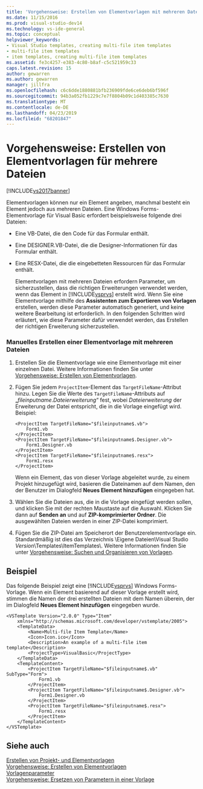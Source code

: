 ```yaml
---
title: 'Vorgehensweise: Erstellen von Elementvorlagen mit mehreren Dateien | Microsoft-Dokumentation'
ms.date: 11/15/2016
ms.prod: visual-studio-dev14
ms.technology: vs-ide-general
ms.topic: conceptual
helpviewer_keywords:
- Visual Studio templates, creating multi-file item templates
- multi-file item templates
- item templates, creating multi-file item templates
ms.assetid: fe3c4257-e383-4c80-b8af-c5c521959c33
caps.latest.revision: 15
author: gewarren
ms.author: gewarren
manager: jillfra
ms.openlocfilehash: c6c6dde1880881bfb236909fde6ce6deb6bf596f
ms.sourcegitcommit: 94b3a052fb1229c7e7f8804b09c1d403385c7630
ms.translationtype: MT
ms.contentlocale: de-DE
ms.lasthandoff: 04/23/2019
ms.locfileid: "68201847"
---
```

# <a name="how-to-create-multi-file-item-templates"></a>Vorgehensweise: Erstellen von Elementvorlagen für mehrere Dateien
[!INCLUDE[vs2017banner](../includes/vs2017banner.md)]

Elementvorlagen können nur ein Element angeben, manchmal besteht ein Element jedoch aus mehreren Dateien. Eine Windows Forms-Elementvorlage für Visual Basic erfordert beispielsweise folgende drei Dateien:  
  
- Eine VB-Datei, die den Code für das Formular enthält.  
  
- Eine DESIGNER.VB-Datei, die die Designer-Informationen für das Formular enthält.  
  
- Eine RESX-Datei, die die eingebetteten Ressourcen für das Formular enthält.  
  
  Elementvorlagen mit mehreren Dateien erfordern Parameter, um sicherzustellen, dass die richtigen Erweiterungen verwendet werden, wenn das Element in [!INCLUDE[vsprvs](../includes/vsprvs-md.md)] erstellt wird. Wenn Sie eine Elementvorlage mithilfe des **Assistenten zum Exportieren von Vorlagen** erstellen, werden diese Parameter automatisch generiert, und keine weitere Bearbeitung ist erforderlich. In den folgenden Schritten wird erläutert, wie diese Parameter dafür verwendet werden, das Erstellen der richtigen Erweiterung sicherzustellen.  
  
### <a name="to-manually-create-a-multi-file-item-template"></a>Manuelles Erstellen einer Elementvorlage mit mehreren Dateien  
  
1. Erstellen Sie die Elementvorlage wie eine Elementvorlage mit einer einzelnen Datei. Weitere Informationen finden Sie unter [Vorgehensweise: Erstellen von Elementvorlagen](../ide/how-to-create-item-templates.md).  
  
2. Fügen Sie jedem `ProjectItem`-Element das `TargetFileName`-Attribut hinzu. Legen Sie die Werte des `TargetFileName`-Attributs auf „$fileinputname$.*Dateierweiterung*“ fest, wobei *Dateierweiterung* der Erweiterung der Datei entspricht, die in die Vorlage eingefügt wird. Beispiel:  
  
    ```  
    <ProjectItem TargetFileName="$fileinputname$.vb">  
        Form1.vb  
    </ProjectItem>  
    <ProjectItem TargetFileName="$fileinputname$.Designer.vb">  
        Form1.Designer.vb  
    </ProjectItem>  
    <ProjectItem TargetFileName="$fileinputname$.resx">  
        Form1.resx  
    </ProjectItem>  
    ```  
  
     Wenn ein Element, das von dieser Vorlage abgeleitet wurde, zu einem Projekt hinzugefügt wird, basieren die Dateinamen auf dem Namen, den der Benutzer im Dialogfeld **Neues Element hinzufügen** eingegeben hat.  
  
3. Wählen Sie die Dateien aus, die in die Vorlage eingefügt werden sollen, und klicken Sie mit der rechten Maustaste auf die Auswahl. Klicken Sie dann auf **Senden an** und auf **ZIP-komprimierter Ordner**. Die ausgewählten Dateien werden in einer ZIP-Datei komprimiert.  
  
4. Fügen Sie die ZIP-Datei am Speicherort der Benutzerelementvorlage ein. Standardmäßig ist dies das Verzeichnis \Eigene Dateien\Visual Studio *Version*\Templates\ItemTemplates\\. Weitere Informationen finden Sie unter [Vorgehensweise: Suchen und Organisieren von Vorlagen](../ide/how-to-locate-and-organize-project-and-item-templates.md).  
  
## <a name="example"></a>Beispiel  
 Das folgende Beispiel zeigt eine [!INCLUDE[vsprvs](../includes/vsprvs-md.md)] Windows Forms-Vorlage. Wenn ein Element basierend auf dieser Vorlage erstellt wird, stimmen die Namen der drei erstellten Dateien mit dem Namen überein, der im Dialogfeld **Neues Element hinzufügen** eingegeben wurde.  
  
```  
<VSTemplate Version="2.0.0" Type="Item"  
    xmlns="http://schemas.microsoft.com/developer/vstemplate/2005">  
    <TemplateData>  
        <Name>Multi-file Item Template</Name>  
        <Icon>Icon.ico</Icon>  
        <Description>An example of a multi-file item template</Description>  
        <ProjectType>VisualBasic</ProjectType>  
    </TemplateData>  
    <TemplateContent>  
        <ProjectItem TargetFileName="$fileinputname$.vb" SubType="Form">  
            Form1.vb  
        </ProjectItem>  
        <ProjectItem TargetFileName="$fileinputname$.Designer.vb">  
            Form1.Designer.vb  
        </ProjectItem>  
        <ProjectItem TargetFileName="$fileinputname$.resx">  
            Form1.resx  
        </ProjectItem>  
    </TemplateContent>  
</VSTemplate>  
```  
  
## <a name="see-also"></a>Siehe auch  
 [Erstellen von Projekt- und Elementvorlagen](../ide/creating-project-and-item-templates.md)   
 [Vorgehensweise: Erstellen von Elementvorlagen](../ide/how-to-create-item-templates.md)   
 [Vorlagenparameter](../ide/template-parameters.md)   
 [Vorgehensweise: Ersetzen von Parametern in einer Vorlage](../ide/how-to-substitute-parameters-in-a-template.md)
